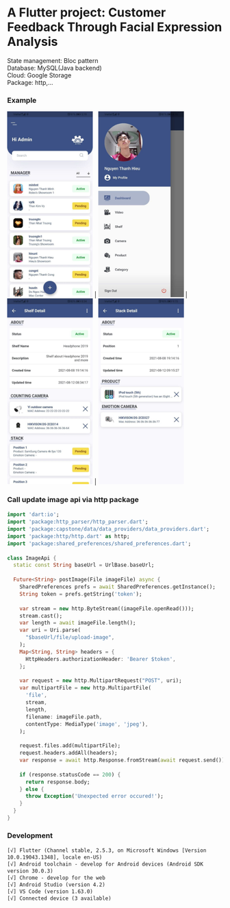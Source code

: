 # A Flutter project: Customer Feedback Through Facial Expression Analysis
State management: Bloc pattern </br>
Database: MySQL(Java backend) </br>
Cloud: Google Storage </br>
Package: http,...
### Example
<img src="https://github.com/hieu987020/Capstone-Mobile/blob/master/raw/list_manager.jpg?raw=true" width="200">  | 
<img src="https://github.com/hieu987020/Capstone-Mobile/blob/master/raw/drawer.jpg?raw=true" width="200">  | 
<img src="https://github.com/hieu987020/Capstone-Mobile/blob/master/raw/shelf_detail.jpg?raw=true" width="200">  | 
<img src="https://github.com/hieu987020/Capstone-Mobile/blob/master/raw/stack_detail.jpg?raw=true" width="200"> 
### Call update image api via http package
```dart
import 'dart:io';
import 'package:http_parser/http_parser.dart';
import 'package:capstone/data/data_providers/data_providers.dart';
import 'package:http/http.dart' as http;
import 'package:shared_preferences/shared_preferences.dart';

class ImageApi {
  static const String baseUrl = UrlBase.baseUrl;

  Future<String> postImage(File imageFile) async {
    SharedPreferences prefs = await SharedPreferences.getInstance();
    String token = prefs.getString('token');

    var stream = new http.ByteStream((imageFile.openRead()));
    stream.cast();
    var length = await imageFile.length();
    var uri = Uri.parse(
      "$baseUrl/file/upload-image",
    );
    Map<String, String> headers = {
      HttpHeaders.authorizationHeader: 'Bearer $token',
    };

    var request = new http.MultipartRequest("POST", uri);
    var multipartFile = new http.MultipartFile(
      'file',
      stream,
      length,
      filename: imageFile.path,
      contentType: MediaType('image', 'jpeg'),
    );

    request.files.add(multipartFile);
    request.headers.addAll(headers);
    var response = await http.Response.fromStream(await request.send());

    if (response.statusCode == 200) {
      return response.body;
    } else {
      throw Exception('Unexpected error occured!');
    }
  }
}

```
### Development
```
[√] Flutter (Channel stable, 2.5.3, on Microsoft Windows [Version 10.0.19043.1348], locale en-US)
[√] Android toolchain - develop for Android devices (Android SDK version 30.0.3)
[√] Chrome - develop for the web
[√] Android Studio (version 4.2)
[√] VS Code (version 1.63.0)
[√] Connected device (3 available)
```

